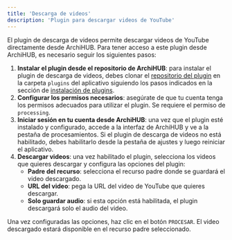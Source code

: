 ```yaml
---
title: 'Descarga de videos'
description: 'Plugin para descargar videos de YouTube'
---
```


El plugin de descarga de videos permite descargar videos de YouTube directamente desde ArchiHUB. Para tener acceso a este plugin desde ArchiHUB, es necesario seguir los siguientes pasos:

1. **Instalar el plugin desde el repositorio de ArchiHUB**: para instalar el plugin de descarga de videos, debes clonar el [repositorio del plugin](https://github.com/ArchiHUB-App/videoDownloader) en la carpeta `plugins` del aplicativo siguiendo los pasos indicados en la sección de [instalación de plugins](../install_plugin).
2. **Configurar los permisos necesarios**: asegúrate de que tu cuenta tenga los permisos adecuados para utilizar el plugin. Se requiere el permiso de `processing`.
3. **Iniciar sesión en tu cuenta desde ArchiHUB**: una vez que el plugin esté instalado y configurado, accede a la interfaz de ArchiHUB y ve a la pestaña de procesamientos. Si el plugin de descarga de videos no está habilitado, debes habilitarlo desde la pestaña de ajustes y luego reiniciar el aplicativo.
4. **Descargar videos**: una vez habilitado el plugin, selecciona los videos que quieres descargar y configura las opciones del plugin:
    - **Padre del recurso**: selecciona el recurso padre donde se guardará el video descargado.
    - **URL del video**: pega la URL del video de YouTube que quieres descargar.
    - **Solo guardar audio**: si esta opción está habilitada, el plugin descargará solo el audio del video.

Una vez configuradas las opciones, haz clic en el botón `PROCESAR`. El video descargado estará disponible en el recurso padre seleccionado.